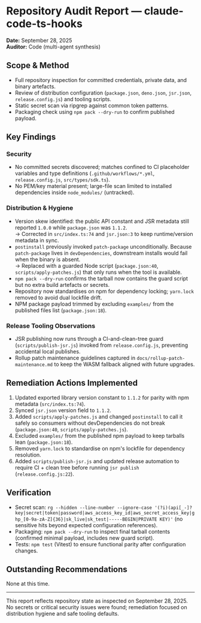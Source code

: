 # Repository Audit Report — claude-code-ts-hooks

**Date:** September 28, 2025  
**Auditor:** Code (multi-agent synthesis)

## Scope & Method
- Full repository inspection for committed credentials, private data, and binary artefacts.
- Review of distribution configuration (`package.json`, `deno.json`, `jsr.json`, `release.config.js`) and tooling scripts.
- Static secret scan via ripgrep against common token patterns.
- Packaging check using `npm pack --dry-run` to confirm published payload.

## Key Findings
### Security
- No committed secrets discovered; matches confined to CI placeholder variables and type definitions (`.github/workflows/*.yml`, `release.config.js`, `src/types/sdk.ts`).
- No PEM/key material present; large-file scan limited to installed dependencies inside `node_modules/` (untracked).

### Distribution & Hygiene
- Version skew identified: the public API constant and JSR metadata still reported `1.0.0` while `package.json` was `1.1.2`.  
  → Corrected in `src/index.ts:74` and `jsr.json:3` to keep runtime/version metadata in sync.
- `postinstall` previously invoked `patch-package` unconditionally. Because `patch-package` lives in `devDependencies`, downstream installs would fail when the binary is absent.  
  → Replaced with a guarded Node script (`package.json:40`, `scripts/apply-patches.js`) that only runs when the tool is available.
- `npm pack --dry-run` confirms the tarball now contains the guard script but no extra build artefacts or secrets.
- Repository now standardises on npm for dependency locking; `yarn.lock` removed to avoid dual lockfile drift.
- NPM package payload trimmed by excluding `examples/` from the published files list (`package.json:18`).

### Release Tooling Observations
- JSR publishing now runs through a CI-and-clean-tree guard (`scripts/publish-jsr.js`) invoked from `release.config.js`, preventing accidental local publishes.
- Rollup patch maintenance guidelines captured in `docs/rollup-patch-maintenance.md` to keep the WASM fallback aligned with future upgrades.

## Remediation Actions Implemented
1. Updated exported library version constant to `1.1.2` for parity with npm metadata (`src/index.ts:74`).
2. Synced `jsr.json` version field to `1.1.2`.
3. Added `scripts/apply-patches.js` and changed `postinstall` to call it safely so consumers without devDependencies do not break (`package.json:40`, `scripts/apply-patches.js`).
4. Excluded `examples/` from the published npm payload to keep tarballs lean (`package.json:18`).
5. Removed `yarn.lock` to standardise on npm's lockfile for dependency resolution.
6. Added `scripts/publish-jsr.js` and updated release automation to require CI + clean tree before running `jsr publish` (`release.config.js:22`).

## Verification
- Secret scan: `rg --hidden --line-number --ignore-case '(?i)(api[_-]?key|secret|token|password|aws_access_key_id|aws_secret_access_key|ghp_[0-9a-zA-Z]{36}|sk_live|sk_test|-----BEGIN|PRIVATE KEY)'` (no sensitive hits beyond expected configuration references).
- Packaging: `npm pack --dry-run` to inspect final tarball contents (confirmed minimal payload, includes new guard script).
- Tests: `npm test` (Vitest) to ensure functional parity after configuration changes.

## Outstanding Recommendations
None at this time.

---
This report reflects repository state as inspected on September 28, 2025. No secrets or critical security issues were found; remediation focused on distribution hygiene and safe tooling defaults.
